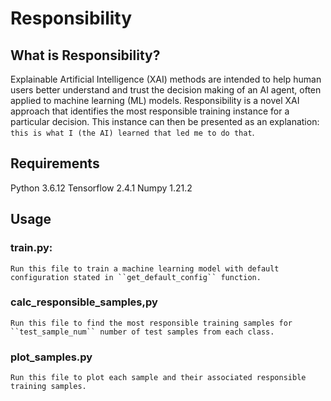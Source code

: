 # Responsibility

## What is Responsibility?
Explainable Artificial Intelligence (XAI) methods are intended to help human users better understand and trust the decision making of an AI agent, often applied to machine learning (ML) models. Responsibility is a novel XAI approach that identifies the most responsible training instance for a particular decision. This instance can then be presented as an explanation: ``this is what I (the AI) learned that led me to do that``. 

## Requirements

  Python 3.6.12
  Tensorflow 2.4.1
  Numpy 1.21.2
  
## Usage

### train.py:
    Run this file to train a machine learning model with default configuration stated in ``get_default_config`` function.  
### calc_responsible_samples,py
    Run this file to find the most responsible training samples for ``test_sample_num`` number of test samples from each class.
### plot_samples.py
    Run this file to plot each sample and their associated responsible training samples.
   

